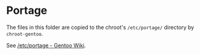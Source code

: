 # Portage

The files in this folder are copied to the chroot's `/etc/portage/`
directory by `chroot-gentoo`.

See [/etc/portage - Gentoo Wiki](https://wiki.gentoo.org/wiki//etc/portage).
